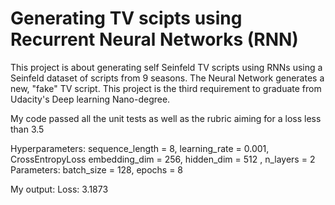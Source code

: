 # Generating TV scipts using Recurrent Neural Networks (RNN)

This project is about generating self Seinfeld TV scripts using RNNs using a Seinfeld dataset of scripts from 9 seasons. The Neural Network generates a new, "fake" TV script. This project is the third requirement to graduate from Udacity's Deep learning Nano-degree.

My code passed all the unit tests as well as the rubric aiming for a loss less than 3.5

Hyperparameters: sequence_length = 8, learning_rate = 0.001, CrossEntropyLoss
embedding_dim = 256, hidden_dim = 512 , n_layers = 2
Parameters:   batch_size = 128, epochs = 8
 
My output:
Loss: 3.1873
